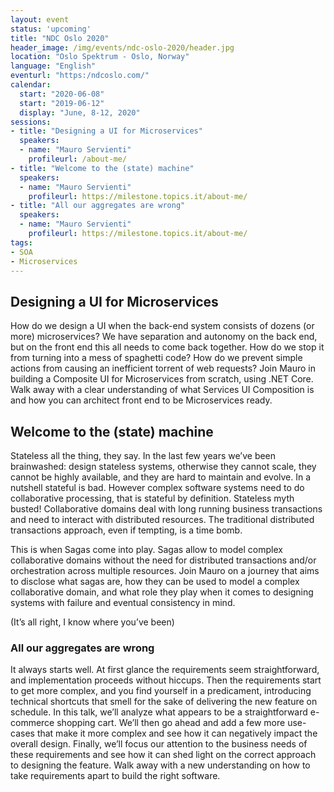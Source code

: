 ```yaml
---
layout: event
status: 'upcoming'
title: "NDC Oslo 2020"
header_image: /img/events/ndc-oslo-2020/header.jpg
location: "Oslo Spektrum - Oslo, Norway"
language: "English"
eventurl: "https:/ndcoslo.com/"
calendar:
  start: "2020-06-08"
  start: "2019-06-12"
  display: "June, 8-12, 2020"
sessions:
- title: "Designing a UI for Microservices"
  speakers:
  - name: "Mauro Servienti"
    profileurl: /about-me/
- title: "Welcome to the (state) machine"
  speakers:
  - name: "Mauro Servienti"
    profileurl: https://milestone.topics.it/about-me/
- title: "All our aggregates are wrong"
  speakers:
  - name: "Mauro Servienti"
    profileurl: https://milestone.topics.it/about-me/
tags:
- SOA
- Microservices
---
```


## Designing a UI for Microservices

How do we design a UI when the back-end system consists of dozens (or more) microservices? We have separation and autonomy on the back end, but on the front end this all needs to come back together. How do we stop it from turning into a mess of spaghetti code? How do we prevent simple actions from causing an inefficient torrent of web requests? Join Mauro in building a Composite UI for Microservices from scratch, using .NET Core. Walk away with a clear understanding of what Services UI Composition is and how you can architect front end to be Microservices ready.

## Welcome to the (state) machine

Stateless all the thing, they say. In the last few years we’ve been brainwashed: design stateless systems, otherwise they cannot scale, they cannot be highly available, and they are hard to maintain and evolve. In a nutshell stateful is bad. However complex software systems need to do collaborative processing, that is stateful by definition. Stateless myth busted! Collaborative domains deal with long running business transactions and need to interact with distributed resources. The traditional distributed transactions approach, even if tempting, is a time bomb.

This is when Sagas come into play. Sagas allow to model complex collaborative domains without the need for distributed transactions and/or orchestration across multiple resources. Join Mauro on a journey that aims to disclose what sagas are, how they can be used to model a complex collaborative domain, and what role they play when it comes to designing systems with failure and eventual consistency in mind.

(It’s all right, I know where you’ve been)

### All our aggregates are wrong

It always starts well. At first glance the requirements seem straightforward, and implementation proceeds without hiccups. Then the requirements start to get more complex, and you find yourself in a predicament, introducing technical shortcuts that smell for the sake of delivering the new feature on schedule. In this talk, we’ll analyze what appears to be a straightforward e-commerce shopping cart. We’ll then go ahead and add a few more use-cases that make it more complex and see how it can negatively impact the overall design. Finally, we’ll focus our attention to the business needs of these requirements and see how it can shed light on the correct approach to designing the feature. Walk away with a new understanding on how to take requirements apart to build the right software.